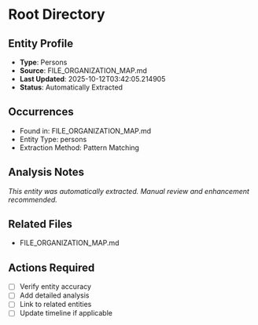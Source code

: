 # Root Directory

## Entity Profile
- **Type**: Persons
- **Source**: FILE_ORGANIZATION_MAP.md
- **Last Updated**: 2025-10-12T03:42:05.214905
- **Status**: Automatically Extracted

## Occurrences
- Found in: FILE_ORGANIZATION_MAP.md
- Entity Type: persons
- Extraction Method: Pattern Matching

## Analysis Notes
*This entity was automatically extracted. Manual review and enhancement recommended.*

## Related Files
- FILE_ORGANIZATION_MAP.md

## Actions Required
- [ ] Verify entity accuracy
- [ ] Add detailed analysis
- [ ] Link to related entities
- [ ] Update timeline if applicable
